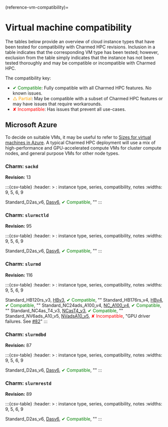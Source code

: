(reference-vm-compatibility)=
# Virtual machine compatibility

The tables below provide an overview of cloud instance types that have been tested for compatibility with Charmed HPC revisions. Inclusion in a table indicates that the corresponding VM type has been tested; however, exclusion from the table simply indicates that the instance has not been tested thoroughly and may be compatible or incompatible with Charmed HPC.

The compatibility key:

* <span style="color:green">&#x2714; Compatible</span>: Fully compatible with all Charmed HPC features. No known issues.
* <span style="color:orange">&#x25B3; Partial</span>: May be compatible with a subset of Charmed HPC features or may have issues that require workarounds.
* <span style="color:red">&#x2718; Incompatible</span>: Has issues that prevent all use-cases.

## Microsoft Azure

To decide on suitable VMs, it may be useful to refer to [Sizes for virtual machines in Azure](https://learn.microsoft.com/en-us/azure/virtual-machines/sizes/overview). A typical Charmed HPC deployment will use a mix of high-performance and GPU-accelerated compute VMs for cluster compute nodes, and general purpose VMs for other node types.

### Charm: `sackd`

**Revision:** 13

:::{csv-table}
:header: >
: instance type, series, compatibility, notes
:widths: 9, 5, 6, 9

Standard_D2as_v6, [Dasv6](https://learn.microsoft.com/en-us/azure/virtual-machines/sizes/general-purpose/dasv6-series), <span style="color:green">&#x2714; Compatible</span>, ""
:::

### Charm: `slurmctld`

**Revision:** 95

:::{csv-table}
:header: >
: instance type, series, compatibility, notes
:widths: 9, 5, 6, 9

Standard_D2as_v6, [Dasv6](https://learn.microsoft.com/en-us/azure/virtual-machines/sizes/general-purpose/dasv6-series), <span style="color:green">&#x2714; Compatible</span>, ""
:::

### Charm: `slurmd`

**Revision:** 116

:::{csv-table}
:header: >
: instance type, series, compatibility, notes
:widths: 9, 5, 6, 9

Standard_HB120rs_v3, [HBv3](https://learn.microsoft.com/en-us/azure/virtual-machines/hbv3-series-overview), <span style="color:green">&#x2714; Compatible</span>, ""
Standard_HB176rs_v4, [HBv4](https://learn.microsoft.com/en-us/azure/virtual-machines/hbv4-series-overview), <span style="color:green">&#x2714; Compatible</span>, ""
Standard_NC24ads_A100_v4, [NC_A100_v4](https://learn.microsoft.com/en-us/azure/virtual-machines/sizes/gpu-accelerated/nca100v4-series), <span style="color:green">&#x2714; Compatible</span>, ""
Standard_NC4as_T4_v3, [NCasT4_v3](https://learn.microsoft.com/en-us/azure/virtual-machines/sizes/gpu-accelerated/ncast4v3-series), <span style="color:green">&#x2714; Compatible</span>, ""
Standard_NV6ads_A10_v5, [NVadsA10_v5](https://learn.microsoft.com/en-us/azure/virtual-machines/sizes/gpu-accelerated/nvadsa10v5-series), <span style="color:red">&#x2718; Incompatible</span>, "GPU driver failures. See [#82](https://github.com/charmed-hpc/slurm-charms/issues/82)"
:::

### Charm: `slurmdbd`

**Revision:** 87

:::{csv-table}
:header: >
: instance type, series, compatibility, notes
:widths: 9, 5, 6, 9

Standard_D2as_v6, [Dasv6](https://learn.microsoft.com/en-us/azure/virtual-machines/sizes/general-purpose/dasv6-series), <span style="color:green">&#x2714; Compatible</span>, ""
:::

### Charm: `slurmrestd`

**Revision:** 89

:::{csv-table}
:header: >
: instance type, series, compatibility, notes
:widths: 9, 5, 6, 9

Standard_D2as_v6, [Dasv6](https://learn.microsoft.com/en-us/azure/virtual-machines/sizes/general-purpose/dasv6-series), <span style="color:green">&#x2714; Compatible</span>, ""
:::
